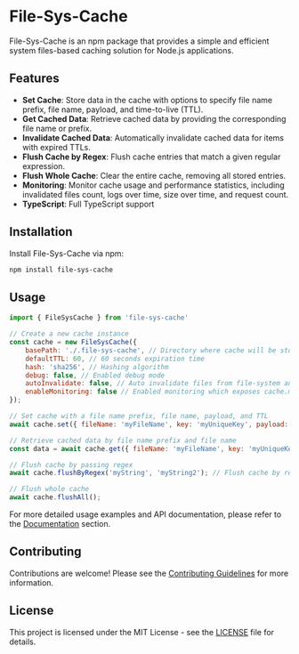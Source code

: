 # File-Sys-Cache

File-Sys-Cache is an npm package that provides a simple and efficient system files-based caching solution for Node.js applications.

## Features

- **Set Cache**: Store data in the cache with options to specify file name prefix, file name, payload, and time-to-live (TTL).
- **Get Cached Data**: Retrieve cached data by providing the corresponding file name or prefix.
- **Invalidate Cached Data**: Automatically invalidate cached data for items with expired TTLs.
- **Flush Cache by Regex**: Flush cache entries that match a given regular expression.
- **Flush Whole Cache**: Clear the entire cache, removing all stored entries.
- **Monitoring**: Monitor cache usage and performance statistics, including invalidated files count, logs over time, size over time, and request count.
- **TypeScript**: Full TypeScript support

## Installation

Install File-Sys-Cache via npm:

```bash
npm install file-sys-cache
```

## Usage
```javascript
import { FileSysCache } from 'file-sys-cache'

// Create a new cache instance
const cache = new FileSysCache({
    basePath: './.file-sys-cache', // Directory where cache will be stored
    defaultTTL: 60, // 60 seconds expiration time
    hash: 'sha256', // Hashing algorithm
    debug: false, // Enabled debug mode
    autoInvalidate: false, // Auto invalidate files from file-system and delete expired files automatically without need of triggering .invalidate()
    enableMonitoring: false // Enabled monitoring which exposes cache.monitoring.get(), cache.monitoring.reset()
});

// Set cache with a file name prefix, file name, payload, and TTL
await cache.set({ fileName: 'myFileName', key: 'myUniqueKey', payload: myPayload, ttl: 3600 })

// Retrieve cached data by file name prefix and file name
const data = await cache.get({ fileName: 'myFileName', key: 'myUniqueKey' });

// Flush cache by passing regex
await cache.flushByRegex('myString', 'myString2'); // Flush cache by regex match (single or multiple same matches)

// Flush whole cache
await cache.flushAll();
```

For more detailed usage examples and API documentation, please refer to the [Documentation](https://ndragun92.github.io/file-sys-cache) section.

## Contributing
Contributions are welcome! Please see the [Contributing Guidelines](https://github.com/ndragun92/file-sys-cache/blob/main/CONTRIBUTING.md) for more information.

## License
This project is licensed under the MIT License - see the [LICENSE](https://github.com/ndragun92/file-sys-cache/blob/main/LICENSE) file for details.